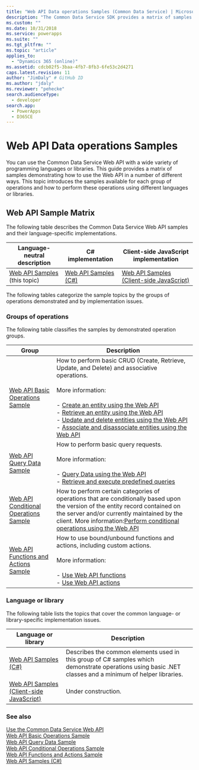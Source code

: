 ```yaml
---
title: "Web API Data operations Samples (Common Data Service) | Microsoft Docs"
description: "The Common Data Service SDK provides a matrix of samples demonstrating how to use the Web API in a number of different ways. Find here the C# and JavaScript implementations of Basic Operations, Query Data, Conditional Operations and Functions and Actions sample"
ms.custom: ""
ms.date: 10/31/2018
ms.service: powerapps
ms.suite: ""
ms.tgt_pltfrm: ""
ms.topic: "article"
applies_to: 
  - "Dynamics 365 (online)"
ms.assetid: cdcb02f5-3baa-4fb7-8fb3-6fe53c2d4271
caps.latest.revision: 11
author: "JimDaly" # GitHub ID
ms.author: "jdaly"
ms.reviewer: "pehecke"
search.audienceType: 
  - developer
search.app: 
  - PowerApps
  - D365CE
---
```

# Web API Data operations Samples

You can use the Common Data Service Web API with a wide variety of programming languages or libraries. This guide provides a matrix of samples demonstrating how to use the Web API in a number of different ways. This topic introduces the samples available for each group of operations and how to perform these operations using different languages or libraries.

<!-- TODO:
> [!NOTE]
> With the availability of the new [Xrm.WebApi](../clientapi/reference/xrm-webapi.md) client API methods, we are working on updating the client-side JavaScript samples to use the new client API methods. Check back soon.   -->
  
## Web API Sample Matrix

The following table describes the Common Data Service Web API samples and their language-specific implementations.  
  
|Language-neutral description|C# implementation|Client-side JavaScript implementation|  
|-----------------------------------|------------------------|--------------------------------------------|  
|[Web API Samples](web-api-samples.md) (this topic)|[Web API Samples (C#)](web-api-samples-csharp.md)|[Web API Samples (Client-side JavaScript)](web-api-samples-client-side-javascript.md)|  
<!-- TODO:
|[Web API Basic Operations Sample](web-api-basic-operations-sample.md)|[Web API Basic Operations Sample (C#)](samples/cdswebapiservice-basic-operations.md)|Under construction. See [Xrm.WebApi](../clientapi/reference/xrm-webapi.md)|  
|[Web API Query Data Sample](web-api-query-data-sample.md)|[Web API Query Data Sample (C#)](samples/cdswebapiservice-query-data.md)|Under construction. See [Xrm.WebApi](../clientapi/reference/xrm-webapi.md)|   
|[Web API Conditional Operations Sample](web-api-conditional-operations-sample.md)|[Web API Conditional Operations Sample (C#)](samples/cdswebapiservice-conditional-operations.md)|Under construction. See [Xrm.WebApi](../clientapi/reference/xrm-webapi.md)|  
|[Web API Functions and Actions Sample](web-api-functions-actions-sample.md)|[Web API Functions and Actions Sample (C#)](samples/functions-actions-csharp.md)|Under construction. See [Xrm.WebApi](../clientapi/reference/xrm-webapi.md)|  -->
  
 The following tables categorize the sample topics by the groups of operations demonstrated and by implementation issues.  
  
### Groups of operations
 
The following table classifies the samples by demonstrated operation groups.  
  
|Group|Description|  
|-----------|-----------------|  
|[Web API Basic Operations Sample](web-api-basic-operations-sample.md)|How to perform basic CRUD (Create, Retrieve, Update, and Delete) and associative operations.<br /><br /> More information: <br /><br /> -   [Create an entity using the Web API](create-entity-web-api.md)<br />-   [Retrieve an entity using the Web API](retrieve-entity-using-web-api.md)<br />-   [Update and delete entities using the Web API](update-delete-entities-using-web-api.md)<br />-   [Associate and disassociate entities using the Web API](associate-disassociate-entities-using-web-api.md)|  
|[Web API Query Data Sample](web-api-query-data-sample.md)|How to perform basic query requests.<br /><br /> More information: <br /><br /> -   [Query Data using the Web API](query-data-web-api.md)<br />-   [Retrieve and execute predefined queries](retrieve-and-execute-predefined-queries.md)|  
|[Web API Conditional Operations Sample](web-api-conditional-operations-sample.md)|How to perform certain categories of operations that are conditionally based upon the version of the entity record contained on the  server and/or currently maintained by the client. More information:[Perform conditional operations using the Web API](perform-conditional-operations-using-web-api.md)|  
|[Web API Functions and Actions Sample](web-api-functions-actions-sample.md)|How to use bound/unbound functions and actions, including custom actions.<br /><br /> More information: <br /><br /> -   [Use Web API functions](use-web-api-functions.md)<br />-   [Use Web API actions](use-web-api-actions.md)|  
  
### Language or library
 
The following table lists the topics that cover the common language- or library-specific implementation issues.  
  
|Language or library|Description|  
|-------------------------|-----------------|  
|[Web API Samples (C#)](web-api-samples-csharp.md)|Describes the common elements used in this group of C# samples which demonstrate operations using basic .NET classes and a minimum of helper libraries.|  
|[Web API Samples (Client-side JavaScript)](web-api-samples-client-side-javascript.md)|Under construction.|  
  
### See also

[Use the Common Data Service Web API](overview.md)<br />
[Web API Basic Operations Sample](web-api-basic-operations-sample.md)<br />
[Web API Query Data Sample](web-api-query-data-sample.md)<br />
[Web API Conditional Operations Sample](web-api-conditional-operations-sample.md)<br />
[Web API Functions and Actions Sample](web-api-functions-actions-sample.md)<br />
[Web API Samples (C#)](web-api-samples-csharp.md)<br />
